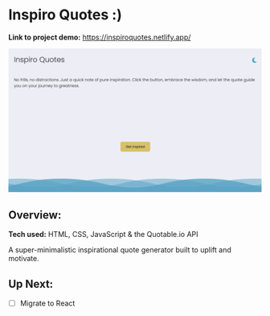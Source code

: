 # Inspiro Quotes :)
**Link to project demo:** https://inspiroquotes.netlify.app/

![Project Screenshot](https://github.com/gwendolyn954/inspiro-quotes/blob/main/images/inspiro-home.png)

## Overview:

**Tech used:** HTML, CSS, JavaScript & the Quotable.io API

A super-minimalistic inspirational quote generator built to uplift and motivate.  

## Up Next: 
- [ ] Migrate to React

